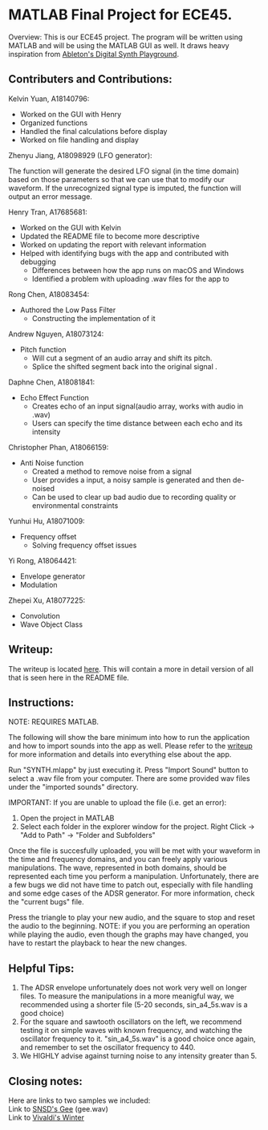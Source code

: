 # MATLAB Final Project for ECE45.
Overview:
This is our ECE45 project. The program will be written using MATLAB and will be using the MATLAB GUI as well. It draws heavy inspiration from [Ableton's Digital Synth Playground](https://learningsynths.ableton.com/en/playground).

## Contributers and Contributions:

Kelvin Yuan, A18140796:

* Worked on the GUI with Henry
* Organized functions
* Handled the final calculations before display
* Worked on file handling and display

Zhenyu Jiang, A18098929 (LFO generator):


The function will generate the desired LFO signal (in the time domain) based on those parameters so that we can use that to modify our waveform. If the unrecognized signal type is imputed, the function will output an error message. 


Henry Tran, A17685681:

* Worked on the GUI with Kelvin
* Updated the README file to become more descriptive
* Worked on updating the report with relevant information
* Helped with identifying bugs with the app and contributed with debugging
  - Differences between how the app runs on macOS and Windows
  - Identified a problem with uploading .wav files for the app to 


Rong Chen, A18083454:

* Authored the Low Pass Filter
  - Constructing the implementation of it

Andrew Nguyen, A18073124:

* Pitch function
  - Will cut a segment of an audio array and shift its pitch.<br>
  - Splice the shifted segment back into the original signal .<br>


Daphne Chen, A18081841:

* Echo Effect Function
  - Creates echo of an input signal(audio array, works with audio in .wav)
  - Users can specify the time distance between each echo and its intensity


Christopher Phan, A18066159:

* Anti Noise function<br>
  - Created a method to remove noise from a signal
  - User provides a input, a noisy sample is generated and then de-noised
  - Can be used to clear up bad audio due to recording quality or environmental constraints

Yunhui Hu, A18071009:

* Frequency offset
  - Solving frequency offset issues

Yi Rong, A18064421:

* Envelope generator
* Modulation

Zhepei Xu, A18077225:
* Convolution
* Wave Object Class

## Writeup:
The writeup is located [here](https://docs.google.com/document/d/e/2PACX-1vQbeLiGtcSWIh8PIwu1w4pUH_zetZpARPXDrXkuVdp3Hq1xmoa-urR9AU4SDfVg0yl4pvSMpcZ1zmhr/pub). This will contain a more in detail version of all that is seen here in the README file.

## Instructions:
NOTE: REQUIRES MATLAB.

The following will show the bare minimum into how to run the application and how to import sounds into the app as well. Please refer to the [writeup](https://docs.google.com/document/d/e/2PACX-1vQbeLiGtcSWIh8PIwu1w4pUH_zetZpARPXDrXkuVdp3Hq1xmoa-urR9AU4SDfVg0yl4pvSMpcZ1zmhr/pub) for more information and details into everything else about the app.

Run "SYNTH.mlapp" by just executing it.
Press "Import Sound" button to select a .wav file from your computer. There are some provided wav files under the "imported sounds" directory.

IMPORTANT: If you are unable to upload the file (i.e. get an error):
1) Open the project in MATLAB
2) Select each folder in the explorer window for the project. Right Click -> "Add to Path" -> "Folder and Subfolders"

Once the file is succesfully uploaded, you will be met with your waveform in the time and frequency domains, and you can freely apply various manipulations.
The wave, represented in both domains, should be represented each time you perform a manipulation. Unfortunately, there are a few bugs we did not have time to patch out, especially with file handling and some edge cases of the ADSR generator. For more information, check the "current bugs" file.

Press the triangle to play your new audio, and the square to stop and reset the audio to the beginning. NOTE: if you you are performing an operation while playing the audio, even though the graphs may have changed, you have to restart the playback to hear the new changes.

## Helpful Tips:

1) The ADSR envelope unfortunately does not work very well on longer files. To measure the manipulations in a more meanigful way, we recommended using a shorter file (5-20 seconds, sin_a4_5s.wav is a good choice)
2) For the square and sawtooth oscillators on the left, we recommend testing it on simple waves with known frequency, and watching the oscillator frequency to it. "sin_a4_5s.wav" is a good choice once again, and remember to set the oscillator frequency to 440.
3) We HIGHLY advise against turning noise to any intensity greater than 5.

## Closing notes:
Here are links to two samples we included:<br>
Link to [SNSD's Gee](https://www.youtube.com/watch?v=12OHeq-qYwI) (gee.wav)<br>
Link to [Vivaldi's Winter](https://www.youtube.com/watch?v=nGdFHJXciAQ)<br>
